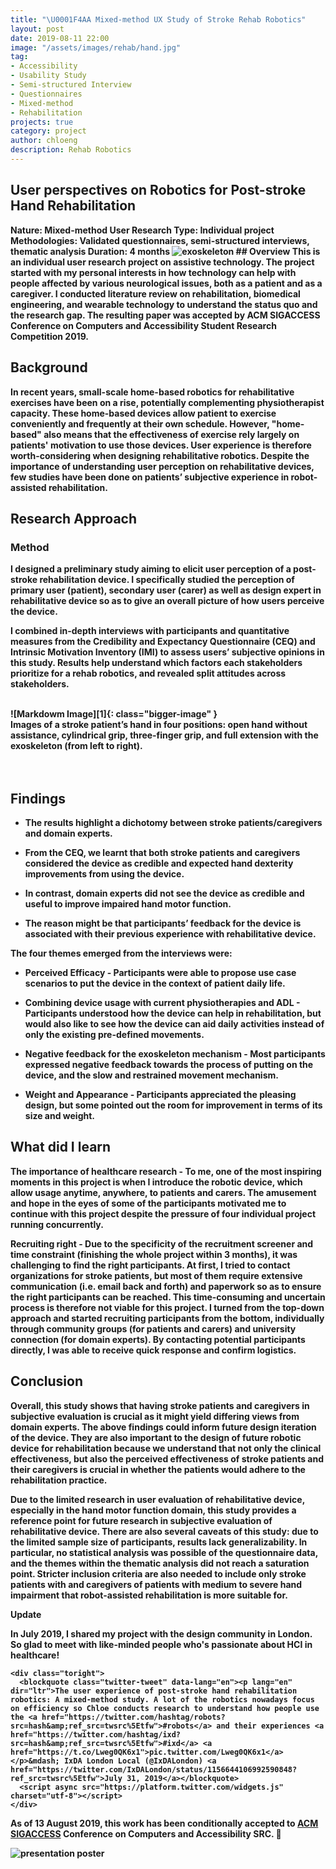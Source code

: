 ```yaml
---
title: "\U0001F4AA Mixed-method UX Study of Stroke Rehab Robotics"
layout: post
date: 2019-08-11 22:00
image: "/assets/images/rehab/hand.jpg"
tag:
- Accessibility
- Usability Study
- Semi-structured Interview
- Questionnaires
- Mixed-method
- Rehabilitation
projects: true
category: project
author: chloeng
description: Rehab Robotics
---
```


## User perspectives on Robotics for Post-stroke Hand Rehabilitation
<b>
<b>Nature: </b> Mixed-method User Research

<b>
<b>Type: </b> Individual project

<b>
<b>Methodologies: </b> Validated questionnaires, semi-structured interviews, thematic analysis

<b>
<b>Duration: </b> 4 months




<img alt="exoskeleton" src="https://chloenhy.github.io/assets/images/rehab/rehab.jpg" />
## Overview
<b>This is an individual user research project on assistive technology. The project started with my personal interests in how technology can help with people affected by various neurological issues, both as a patient and as a caregiver. I conducted literature review on rehabilitation, biomedical engineering, and wearable technology to understand the status quo and the research gap. The resulting paper was accepted by ACM SIGACCESS Conference on Computers and Accessibility Student Research Competition 2019.

## Background
<b>In recent years, small-scale home-based robotics for rehabilitative exercises have been on a rise, potentially complementing physiotherapist capacity. These home-based devices allow patient to exercise conveniently and frequently at their own schedule. However, "home-based" also means that the effectiveness of exercise rely largely on patients' motivation to use those devices. User experience is therefore worth-considering when designing rehabilitative robotics. <span class="evidence">Despite the importance of understanding user perception on rehabilitative devices, few studies have been done on patients’ subjective experience in robot-assisted rehabilitation</span>.

## Research Approach
### Method
<b>I designed a preliminary study aiming to elicit user perception of a post-stroke rehabilitation device.  I specifically studied the perception of primary user (patient), secondary user (carer) as well as design expert in rehabilitative device so as to give an overall picture of how users perceive the device.

<b>I <span class="evidence">combined in-depth interviews with participants and quantitative measures</span> from the Credibility and Expectancy Questionnaire (CEQ) and Intrinsic Motivation Inventory (IMI) to assess users’ subjective opinions in this study.  Results help <span class="evidence">understand which factors each stakeholders prioritize for a rehab robotics</span>, and revealed split attitudes across stakeholders.

<br>
![Markdowm Image][1]{: class="bigger-image" }
<figcaption class="caption">Images of a stroke patient’s hand in four positions: open hand without assistance, cylindrical grip, three-finger grip, and full extension with the exoskeleton (from left to right).</figcaption>
<br>
<br>


## Findings
- <b> The results highlight a <b>dichotomy</b> between stroke patients/caregivers and domain experts.

- <b> From the CEQ, we learnt that <b>both stroke patients and caregivers considered the device as credible</b> and expected hand dexterity improvements from using the device.

- <b> In contrast, <b>domain experts did not see the device as credible</b> and useful to improve impaired hand motor function.

- <b> The reason might be that <span class="evidence">participants’ feedback for the device is associated with their <b>previous experience</b> with rehabilitative device</span>.

The four themes emerged from the interviews were:
- <b> <b>Perceived Efficacy</b> - Participants were able to propose use case scenarios to put the device in the context of patient daily life.

- <b> <b>Combining device usage with current physiotherapies and ADL</b> - Participants understood how the device can help in rehabilitation, but would also like to see how the device can aid daily activities instead of only the existing pre-defined movements.

- <b> <b>Negative feedback for the exoskeleton mechanism</b> -  Most participants expressed negative feedback towards the process of putting on the device, and the slow and restrained movement mechanism.

- <b> <b>Weight and Appearance</b> - Participants appreciated the pleasing design, but some pointed out the room for improvement in terms of its size and weight.


## What did I learn
<b><b>The importance of healthcare research</b> - To me, one of the most inspiring moments in this project is when I  introduce the robotic device, which allow usage anytime, anywhere, to patients and carers. The amusement and hope in the eyes of some of the participants motivated me to continue with this project despite the pressure of four individual project running concurrently.

<b><b>Recruiting right</b> -
Due to the specificity of the recruitment screener and time constraint (finishing the whole project within 3 months), it was challenging to find the right participants. At first, I tried to contact organizations for stroke patients, but most of them require extensive communication (i.e. email back and forth) and paperwork so as to ensure the right participants can be reached. This time-consuming and uncertain process is therefore not viable for this project. <span class='evidence'>I turned from the top-down approach and started recruiting participants from the bottom</span>, individually through community groups (for patients and carers) and university connection (for domain experts). <span class='evidence'>By contacting potential participants directly,   I was able to receive quick response and confirm logistics</span>.


## Conclusion
<b> Overall, this study shows that <b>having stroke patients and caregivers in subjective evaluation is crucial</b> as it might yield differing views from domain experts. The above findings could <b>inform future design iteration of the device</b>. They are also important to the design of future robotic device for rehabilitation because we understand that <span class='evidence'>not only the clinical effectiveness, but also the <b>perceived effectiveness</b> of stroke patients and their caregivers is crucial</span> in whether the patients would adhere to the rehabilitation practice.

<b> Due to the limited research in user evaluation of rehabilitative device, especially in the hand motor function domain, this study provides <b>a reference point for future research in subjective evaluation of rehabilitative device</b>. There are also several caveats of this study: due to the limited sample size of participants, <b>results lack generalizability</b>. In particular, no statistical analysis was possible of the questionnaire data, and the themes within the thematic analysis did not reach a saturation point. <b>Stricter inclusion criteria are also needed </b> to include only stroke patients with and caregivers of patients with medium to severe hand impairment that robot-assisted rehabilitation is more suitable for.

<div class="side-by-side">
    <div class="toleft">
        <b>Update</b>
        <p><b> In July 2019, I shared my project with the design community in London. So glad to meet with like-minded people who's passionate about HCI in healthcare!</b></p>
    </div>

    <div class="toright">
      <blockquote class="twitter-tweet" data-lang="en"><p lang="en" dir="ltr">The user experience of post-stroke hand rehabilitation robotics: A mixed-method study. A lot of the robotics nowadays focus on efficiency so Chloe conducts research to understand how people use the <a href="https://twitter.com/hashtag/robots?src=hash&amp;ref_src=twsrc%5Etfw">#robots</a> and their experiences <a href="https://twitter.com/hashtag/ixd?src=hash&amp;ref_src=twsrc%5Etfw">#ixd</a> <a href="https://t.co/Lweg0QK6x1">pic.twitter.com/Lweg0QK6x1</a></p>&mdash; IxDA London Local (@IxDALondon) <a href="https://twitter.com/IxDALondon/status/1156644106992590848?ref_src=twsrc%5Etfw">July 31, 2019</a></blockquote>
      <script async src="https://platform.twitter.com/widgets.js" charset="utf-8"></script>
    </div>
</div>

<div class="side-by-side">
    <div class="toleft">
        <p><b> As of 13 August 2019, this work has been conditionally accepted to <a href="https://assets19.sigaccess.org/index.html"  target="_blank">ACM SIGACCESS</a> Conference on Computers and Accessibility SRC. 🎉</b></p>
    </div>
    <div class="toright">
        <img src="https://chloenhy.github.io/assets/images/rehab/poster.jpg" alt="presentation poster" size="100%"/>
    </div>
</div>
<div class="breaker">
</div>

[1]: https://chloenhy.github.io/assets/images/rehab/combined.png